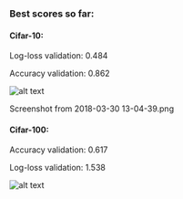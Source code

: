 
### Best scores so far:
 
#### Cifar-10:
Log-loss validation: 0.484

Accuracy validation: 0.862

![alt text](https://github.com/rafajak/training/blob/master/img/Screenshot%20from%202018-03-30%2013-04-39.png
)

Screenshot from 2018-03-30 13-04-39.png
#### Cifar-100:
  Accuracy validation: 0.617
  
  Log-loss validation: 1.538

![alt text](https://github.com/rafajak/training/blob/master/img/Screenshot%20from%202018-03-30%2012-58-19.png
)
